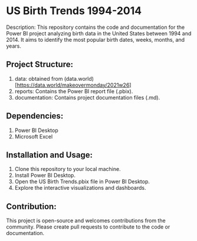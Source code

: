 # US Birth Trends 1994-2014

Description: This repository contains the code and documentation for the Power BI project analyzing birth data in the United States between 1994 and 2014. It aims to identify the most popular birth dates, weeks, months, and years.

## Project Structure:
1. data: obtained from (data.world)[https://data.world/makeovermonday/2021w26]
2. reports: Contains the Power BI report file (.pbix).
3. documentation: Contains project documentation files (.md).

## Dependencies:
1. Power BI Desktop
2. Microsoft Excel

## Installation and Usage:
1. Clone this repository to your local machine.
2. Install Power BI Desktop.
3. Open the US Birth Trends.pbix file in Power BI Desktop.
4. Explore the interactive visualizations and dashboards.

## Contribution:
This project is open-source and welcomes contributions from the community. Please create pull requests to contribute to the code or documentation.
